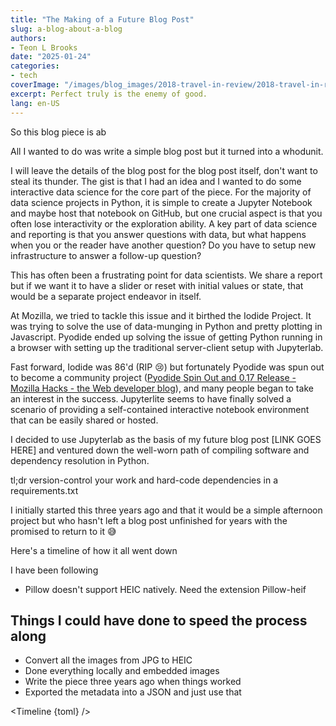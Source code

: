 ```yaml
---
title: "The Making of a Future Blog Post"
slug: a-blog-about-a-blog
authors:
- Teon L Brooks
date: "2025-01-24"
categories:
- tech
coverImage: "/images/blog_images/2018-travel-in-review/2018-travel-in-review.png"
excerpt: Perfect truly is the enemy of good.
lang: en-US
---
```

<script>
    let { toml } = $props();
    import Timeline from '$lib/components/Timeline.svelte'
</script>

So this blog piece is ab

All I wanted to do was write a simple blog post but it turned into a whodunit.

I will leave the details of the blog post for the blog post itself, don't want to steal its thunder. The gist is that I had an idea and I wanted to do some interactive data science for the core part of the piece.
For the majority of data science projects in Python, it is simple to create a Jupyter Notebook and maybe host that notebook on GitHub, but one crucial aspect is that you often lose interactivity or the exploration ability. A key part of data science and reporting is that you answer questions with data, but what happens when you or the reader have another question? Do you have to setup new infrastructure to answer a follow-up question?

This has often been a frustrating point for data scientists. We share a report but if we want it to have a slider or reset with initial values or state, that would be a separate project endeavor in itself.

At Mozilla, we tried to tackle this issue and it birthed the Iodide Project. It was trying to solve the use of data-munging in Python and pretty plotting in Javascript. Pyodide ended up solving the issue of getting Python running in a browser with setting up the traditional server-client setup with Jupyterlab.

Fast forward, Iodide was 86'd (RIP 😢) but fortunately Pyodide was spun out to become a community project ([Pyodide Spin Out and 0.17 Release - Mozilla Hacks - the Web developer blog](https://hacks.mozilla.org/2021/04/pyodide-spin-out-and-0-17-release/)), and many people began to take an interest in the success. Jupyterlite seems to have finally solved a scenario of providing a self-contained interactive notebook environment that can be easily shared or hosted.

I decided to use Jupyterlab as the basis of my future blog post [LINK GOES HERE] and ventured down the well-worn path of compiling software and dependency resolution in Python. 

tl;dr version-control your work and hard-code dependencies in a requirements.txt

I initially started this three years ago and that it would be a simple afternoon project but who hasn't left a blog post unfinished for years with the promised to return to it 😅

Here's a timeline of how it all went down

I have been following 

- Pillow doesn't support HEIC natively. Need the extension Pillow-heif

## Things I could have done to speed the process along
- Convert all the images from JPG to HEIC
- Done everything locally and embedded images
- Write the piece three years ago when things worked
- Exported the metadata into a JSON and just use that



<Timeline {toml} />
